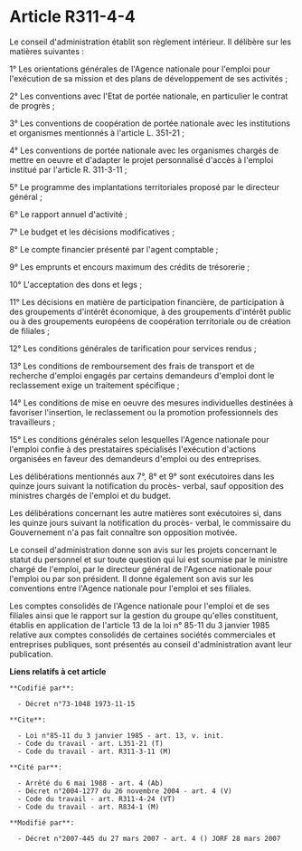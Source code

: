 # Article R311-4-4

Le conseil d'administration établit son règlement intérieur. Il délibère sur les matières suivantes :

1° Les orientations générales de l'Agence nationale pour l'emploi pour l'exécution de sa mission et des plans de
développement de ses activités ;

2° Les conventions avec l'Etat de portée nationale, en particulier le contrat de progrès ;

3° Les conventions de coopération de portée nationale avec les institutions et organismes mentionnés à l'article L. 351-21 ;

4° Les conventions de portée nationale avec les organismes chargés de mettre en oeuvre et d'adapter le projet personnalisé
d'accès à l'emploi institué par l'article R. 311-3-11 ;

5° Le programme des implantations territoriales proposé par le directeur général ;

6° Le rapport annuel d'activité ;

7° Le budget et les décisions modificatives ;

8° Le compte financier présenté par l'agent comptable ;

9° Les emprunts et encours maximum des crédits de trésorerie ;

10° L'acceptation des dons et legs ;

11° Les décisions en matière de participation financière, de participation à des groupements d'intérêt économique, à des
groupements d'intérêt public ou à des groupements européens de coopération territoriale ou de création de filiales ;

12° Les conditions générales de tarification pour services rendus ;

13° Les conditions de remboursement des frais de transport et de recherche d'emploi engagés par certains demandeurs d'emploi
dont le reclassement exige un traitement spécifique ;

14° Les conditions de mise en oeuvre des mesures individuelles destinées à favoriser l'insertion, le reclassement ou la
promotion professionnels des travailleurs ;

15° Les conditions générales selon lesquelles l'Agence nationale pour l'emploi confie à des prestataires spécialisés
l'exécution d'actions organisées en faveur des demandeurs d'emploi ou des entreprises.

Les délibérations mentionnés aux 7°, 8° et 9° sont exécutoires dans les quinze jours suivant la notification du procès-
verbal, sauf opposition des ministres chargés de l'emploi et du budget.

Les délibérations concernant les autre matières sont exécutoires si, dans les quinze jours suivant la notification du procès-
verbal, le commissaire du Gouvernement n'a pas fait connaître son opposition motivée.

Le conseil d'administration donne son avis sur les projets concernant le statut du personnel et sur toute question qui lui
est soumise par le ministre chargé de l'emploi, par le directeur général de l'Agence nationale pour l'emploi ou par son
président. Il donne également son avis sur les conventions entre l'Agence nationale pour l'emploi et ses filiales.

Les comptes consolidés de l'Agence nationale pour l'emploi et de ses filiales ainsi que le rapport sur la gestion du groupe
qu'elles constituent, établis en application de l'article 13 de la loi n° 85-11 du 3 janvier 1985 relative aux comptes
consolidés de certaines sociétés commerciales et entreprises publiques, sont présentés au conseil d'administration avant leur
publication.

**Liens relatifs à cet article**

	**Codifié par**:

	  - Décret n°73-1048 1973-11-15

	**Cite**:

	  - Loi n°85-11 du 3 janvier 1985 - art. 13, v. init.
	  - Code du travail - art. L351-21 (T)
	  - Code du travail - art. R311-3-11 (M)

	**Cité par**:

	  - Arrêté du 6 mai 1988 - art. 4 (Ab)
	  - Décret n°2004-1277 du 26 novembre 2004 - art. 4 (V)
	  - Code du travail - art. R311-4-24 (VT)
	  - Code du travail - art. R834-1 (M)

	**Modifié par**:

	  - Décret n°2007-445 du 27 mars 2007 - art. 4 () JORF 28 mars 2007
